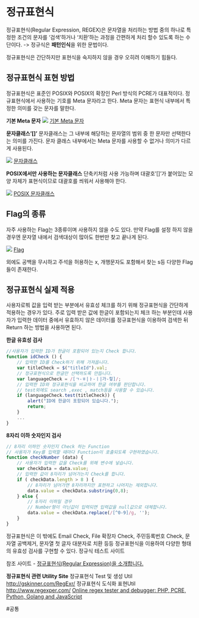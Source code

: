 # 정규표현식
정규표현식(Regular Expression, REGEX)은 문자열을 처리하는 방법 중의 하나로 특정한 조건의 문자를 ‘검색’하거나 ‘치환’하는 과정을 간편하게 처리 할수 있도록 하는 수단이다.
-> 정규식은 **패턴인식**을 위한 문법이다.

정규표현식은 간단하지만 표현식을 숙지하지 않을 경우 오히려 이해하기 힘들다.

## 정규표현식 표현 방법
정규표현식은 표준인 POSIX와 POSIX의 확장인 Perl 방식의 PCRE가 대표적이다. 정규표현식에서 사용하는 기호를 Meta 문자라고 한다. Meta 문자는 표현식 내부에서 특정한 의미를 갖는 문자를 말한다.

**기본 Meta 문자**
![](%E1%84%8C%E1%85%A5%E1%86%BC%E1%84%80%E1%85%B2%E1%84%91%E1%85%AD%E1%84%92%E1%85%A7%E1%86%AB%E1%84%89%E1%85%B5%E1%86%A8/5068C5B4-F363-4764-A47F-BC25EE6F689D.png)
[기본 Meta 문자](http://nextree.co.kr/content/images/2016/09/jhkim-140117-RegularExpression-21.png)

**문자클래스’[]’**
문자클래스는 그 내부에 해당하는 문자열의 범위 중 한 문자만 선택한다는 의미를 가진다. 문자 클래스 내부에서는 Meta 문자를 사용할 수 없거나 의미가 다르게 사용된다.

![](%E1%84%8C%E1%85%A5%E1%86%BC%E1%84%80%E1%85%B2%E1%84%91%E1%85%AD%E1%84%92%E1%85%A7%E1%86%AB%E1%84%89%E1%85%B5%E1%86%A8/642A4AFC-F6BB-472F-9073-CABE3B04BC9F.png)
[문자클래스](http://nextree.co.kr/content/images/2016/09/jhkim-140117-RegularExpression-191.png) 

**POSIX에서만 사용하는 문자클래스**
단축키처럼 사용 가능하며 대괄호’[]’가 붙어있는 모양 자체가 표현식이므로 대괄호를 씌워서 사용해야 한다.

![](%E1%84%8C%E1%85%A5%E1%86%BC%E1%84%80%E1%85%B2%E1%84%91%E1%85%AD%E1%84%92%E1%85%A7%E1%86%AB%E1%84%89%E1%85%B5%E1%86%A8/8F3B65DC-5645-4824-B6CD-D75355731E15.png)
[POSIX 문자클래스](http://nextree.co.kr/content/images/2016/09/jhkim-140117-RegularExpression-08-1.png)


## Flag의 종류
자주 사용하는 Flag는 3종류이며 사용하지 않을 수도 있다. 만약 Flag를 설정 하지 않을 경우엔 문자열 내에서 검색대상이 많아도 한번만 찾고 끝나게 된다.

![](%E1%84%8C%E1%85%A5%E1%86%BC%E1%84%80%E1%85%B2%E1%84%91%E1%85%AD%E1%84%92%E1%85%A7%E1%86%AB%E1%84%89%E1%85%B5%E1%86%A8/B190C9D2-F2B9-4D82-A51D-D208F048C24C.png)
[Flag](http://nextree.co.kr/content/images/2016/09/jhkim-140117-RegularExpression-09.png)

외에도 공백을 무시하고 주석을 허용하는 x, 개행문자도 포함해서 찾는 s등 다양한 Flag 들이 존재한다.


## 정규표현식 실제 적용
사용자로붜 값을 입력 받는 부분에서 유효성 체크를 하기 위해 정규표현식을 간단하게 적용하는 경우가 있다. 주로 입력 받은 값에 한글이 포함되는지 체크 하는 부분인데 사용자가 입력한 데이터 중에서 유효하지 않은 데이터를 정규표현식을 이용하여 검색한 뒤  Return 하는 방법을 사용하면 된다.


**한글 유효성 검사**
```javascript
//사용자가 입력한 ID가 한글이 포함되어 있는지 Check 합니다.
function idCheck () {  
    // 입력한 ID를 Check하기 위해 가져옵니다.
    var titleCheck = $("titleId").val;
    // 정규표현식으로 한글만 선택하도록 만듭니다.
    var languageCheck = /[ㄱ-ㅎ|ㅏ-ㅣ|가-힣]/;
    // 입력한 ID와 정규표현식을 비교하여 한글 여부를 판단합니다.
    // test외에도 search ,exec , match등을 사용할 수 있습니다.
    if (languageCheck.test(titleCheck)) {
        alert("ID에 한글이 포함되어 있습니다.");
        return;
    }
    ...    
}
```

**8자리 이하 숫자인지 검사**
```javascript
// 8자리 이하인 숫자인지 Check 하는 Function
// 사용자가 Key를 입력할 때마다 Function이 호출되도록 구현하였습니다.
function checkNumber (data) {  
    // 사용자가 입력한 값을 Check를 위해 변수에 넣습니다.
    var checkData = data.value;
    // 입력한 값이 8자리가 넘어가는지 Check를 합니다.
    if ( checkData.length > 8 ) {
        // 8자리가 넘어가면 8자리까지만 표현하고 나머지는 제외합니다.
        data.value = checkData.substring(0,8);
    } else {
        // 8자리 이하일 경우
        // Number형이 아닌값이 입력되면 입력값을 null값으로 대체합니다.
        data.value = checkData.replace(/[^0-9]/g, '');
    }
}
```


정규표현식은 이 밖에도 Email Check, File 확장자 Check, 주민등록번호 Check, 문자열 공백제거, 문자열 첫 글자 대분자로 치환 등등 정규표현식을 이용하여 다양한 형태의 유효성 검사를 구현할 수 있다.
정규식 테스트 사이트


참조 사이트 - [정규표현식(Regular Expression)을 소개합니다.](http://nextree.co.kr/p4327/)

**정규표현식 관련 Utility Site**
정규표현식 Test 및 생성 Util http://gskinner.com/RegExr/ 
정규표현식 도식화 표현Util http://www.regexper.com/
[Online regex tester and debugger: PHP, PCRE, Python, Golang and JavaScript](https://regex101.com/)





#공통